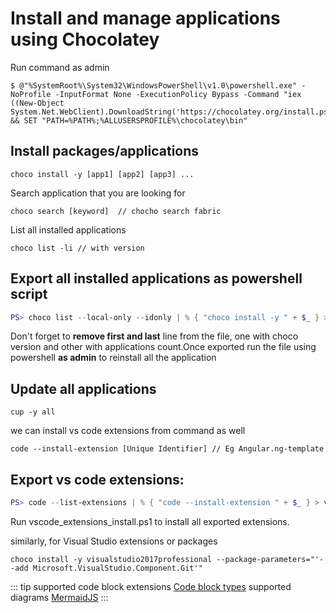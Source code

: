 # Install and manage applications using Chocolatey

Run command as admin
``` batch
$ @"%SystemRoot%\System32\WindowsPowerShell\v1.0\powershell.exe" -NoProfile -InputFormat None -ExecutionPolicy Bypass -Command "iex ((New-Object System.Net.WebClient).DownloadString('https://chocolatey.org/install.ps1'))" && SET "PATH=%PATH%;%ALLUSERSPROFILE%\chocolatey\bin"

```

## **Install** packages/applications
``` batch
choco install -y [app1] [app2] [app3] ...
```

Search application that you are looking for
``` batch
choco search [keyword]  // chocho search fabric
```

List all installed applications
``` batch
choco list -li // with version
```

## **Export all installed applications** as powershell script
``` powershell
PS> choco list --local-only --idonly | % { "choco install -y " + $_ } > choco_install.ps1 
```
Don't forget to **remove first and last** line from the file, one with choco version and other with applications count.Once exported run the file using powershell **as admin** to reinstall all the application

## **Update** all applications
``` batch
cup -y all
```

we can install vs code extensions from command as well
``` batch
code --install-extension [Unique Identifier] // Eg Angular.ng-template
```

## **Export vs code extensions**:
``` powershell
PS> code --list-extensions | % { "code --install-extension " + $_ } > vscode_extensions_install.ps1
```
Run vscode_extensions_install.ps1 to install all exported extensions.

similarly, for Visual Studio extensions or packages
``` batch
choco install -y visualstudio2017professional --package-parameters="'--add Microsoft.VisualStudio.Component.Git'"
``` 

::: tip
supported code block extensions
[Code block types](https://github.com/PrismJS/prism/blob/master/components.json)
supported diagrams
[MermaidJS](https://mermaid-js.github.io/mermaid/#/examples)
:::


